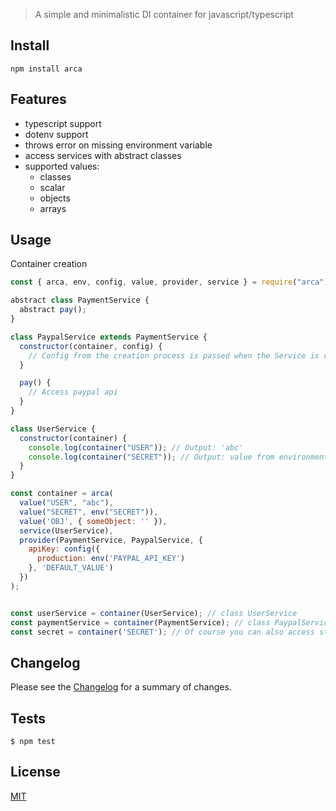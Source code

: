 > A simple and minimalistic DI container for javascript/typescript

## Install

```
npm install arca
```

## Features

- typescript support
- dotenv support
- throws error on missing environment variable
- access services with abstract classes
- supported values:
  - classes
  - scalar
  - objects
  - arrays

## Usage

Container creation

```js
const { arca, env, config, value, provider, service } = require("arca");

abstract class PaymentService {
  abstract pay();
}

class PaypalService extends PaymentService {
  constructor(container, config) {
    // Config from the creation process is passed when the Service is request
  }

  pay() {
    // Access paypal api
  }
}

class UserService {
  constructor(container) {
    console.log(container("USER")); // Output: 'abc'
    console.log(container("SECRET")); // Output: value from environment variable 'SECRET'
  }
}

const container = arca(
  value("USER", "abc"),
  value("SECRET", env("SECRET")),
  value('OBJ', { someObject: '' }),
  service(UserService),
  provider(PaymentService, PaypalService, {
    apiKey: config({
      production: env('PAYPAL_API_KEY')
    }, 'DEFAULT_VALUE')
  })
);


const userService = container(UserService); // class UserService
const paymentService = container(PaymentService); // class PaypalService, it's not possible to access a provider with the implementation class
const secret = container('SECRET'); // Of course you can also access static values
```

## Changelog

Please see the [Changelog](./CHANGELOG.md) for a summary of changes.

## Tests

```
$ npm test
```

## License

[MIT](https://github.com/egorderg/arca/blob/main/LICENSE)
